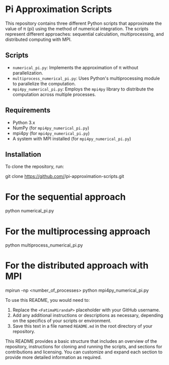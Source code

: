 # Pi Approximation Scripts

This repository contains three different Python scripts that approximate the value of π (pi) using the method of numerical integration. The scripts represent different approaches: sequential calculation, multiprocessing, and distributed computing with MPI.

## Scripts

- `numerical_pi.py`: Implements the approximation of π without parallelization.
- `multiprocess_numerical_pi.py`: Uses Python's multiprocessing module to parallelize the computation.
- `mpi4py_numerical_pi.py`: Employs the `mpi4py` library to distribute the computation across multiple processes.

## Requirements

- Python 3.x
- NumPy (for `mpi4py_numerical_pi.py`)
- mpi4py (for `mpi4py_numerical_pi.py`)
- A system with MPI installed (for `mpi4py_numerical_pi.py`)

## Installation

To clone the repository, run:

git clone https://github.com/<your-username>/pi-approximation-scripts.git
# For the sequential approach
python numerical_pi.py

# For the multiprocessing approach
python multiprocess_numerical_pi.py

# For the distributed approach with MPI
mpirun -np <number_of_processes> python mpi4py_numerical_pi.py


To use this README, you would need to:
1. Replace the `<FatimaMirandaP>` placeholder with your GitHub username.
2. Add any additional instructions or descriptions as necessary, depending on the specifics of your scripts or environment.
3. Save this text in a file named `README.md` in the root directory of your repository.

This README provides a basic structure that includes an overview of the repository, instructions for cloning and running the scripts, and sections for contributions and licensing. You can customize and expand each section to provide more detailed information as required.
